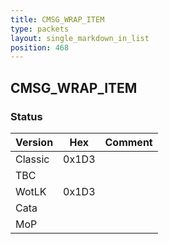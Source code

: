```yaml
---
title: CMSG_WRAP_ITEM
type: packets
layout: single_markdown_in_list
position: 468
---
```


## CMSG_WRAP_ITEM

### Status

Version    | Hex        | Comment
---------- | ---------- | ---------- 
Classic    | 0x1D3      | 
TBC        |            |
WotLK      | 0x1D3      | 
Cata       |            |
MoP        |            |